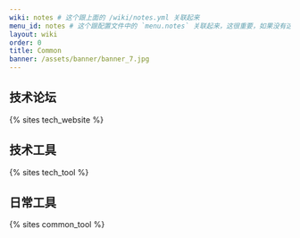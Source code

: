```yaml
---
wiki: notes # 这个跟上面的 /wiki/notes.yml 关联起来
menu_id: notes # 这个跟配置文件中的 `menu.notes` 关联起来，这很重要，如果没有这个，就像普通的wiki项目一样了
layout: wiki
order: 0
title: Common
banner: /assets/banner/banner_7.jpg
---
```


## 技术论坛

{% sites tech_website %}

## 技术工具

{% sites tech_tool %}

## 日常工具

{% sites common_tool %}
